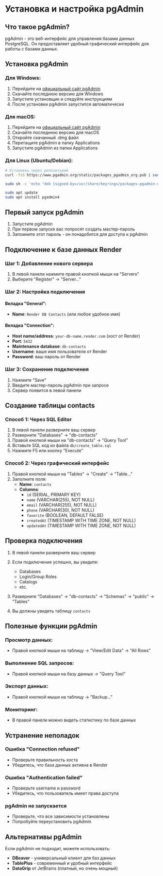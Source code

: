 # Установка и настройка pgAdmin

## Что такое pgAdmin?

pgAdmin - это веб-интерфейс для управления базами данных PostgreSQL. Он предоставляет удобный графический интерфейс для работы с базами данных.

## Установка pgAdmin

### Для Windows:

1. Перейдите на [официальный сайт pgAdmin](https://www.pgadmin.org/download/pgadmin-4-windows/)
2. Скачайте последнюю версию для Windows
3. Запустите установщик и следуйте инструкциям
4. После установки pgAdmin запустится автоматически

### Для macOS:

1. Перейдите на [официальный сайт pgAdmin](https://www.pgadmin.org/download/pgadmin-4-macos/)
2. Скачайте последнюю версию для macOS
3. Откройте скачанный .dmg файл
4. Перетащите pgAdmin в папку Applications
5. Запустите pgAdmin из папки Applications

### Для Linux (Ubuntu/Debian):

```bash
# Установка через репозиторий
curl -fsS https://www.pgadmin.org/static/packages_pgadmin_org.pub | sudo gpg --dearmor -o /usr/share/keyrings/packages-pgadmin-org.gpg

sudo sh -c 'echo "deb [signed-by=/usr/share/keyrings/packages-pgadmin-org.gpg] https://ftp.postgresql.org/pub/pgadmin/pgadmin4/apt/$(lsb_release -cs) pgadmin4 main" > /etc/apt/sources.list.d/pgadmin4.list'

sudo apt update
sudo apt install pgadmin4
```

## Первый запуск pgAdmin

1. Запустите pgAdmin
2. При первом запуске вас попросят создать мастер-пароль
3. Запомните этот пароль - он понадобится для доступа к pgAdmin

## Подключение к базе данных Render

### Шаг 1: Добавление нового сервера

1. В левой панели нажмите правой кнопкой мыши на "Servers"
2. Выберите "Register" → "Server..."

### Шаг 2: Настройка подключения

#### Вкладка "General":
- **Name**: `Render DB Contacts` (или любое удобное имя)

#### Вкладка "Connection":
- **Host name/address**: `your-db-name.render.com` (хост от Render)
- **Port**: `5432`
- **Maintenance database**: `db-contacts`
- **Username**: ваше имя пользователя от Render
- **Password**: ваш пароль от Render

### Шаг 3: Сохранение подключения

1. Нажмите "Save"
2. Введите мастер-пароль pgAdmin при запросе
3. Сервер появится в левой панели

## Создание таблицы contacts

### Способ 1: Через SQL Editor

1. В левой панели разверните ваш сервер
2. Разверните "Databases" → "db-contacts"
3. Правой кнопкой мыши на "db-contacts" → "Query Tool"
4. Вставьте SQL код из файла `db/create_table.sql`
5. Нажмите F5 или кнопку "Execute"

### Способ 2: Через графический интерфейс

1. Правой кнопкой мыши на "Tables" → "Create" → "Table..."
2. Заполните поля:
   - **Name**: `contacts`
   - **Columns**:
     - `id` (SERIAL, PRIMARY KEY)
     - `name` (VARCHAR(255), NOT NULL)
     - `email` (VARCHAR(255), NOT NULL)
     - `phone` (VARCHAR(30), NOT NULL)
     - `favorite` (BOOLEAN, DEFAULT FALSE)
     - `createdAt` (TIMESTAMP WITH TIME ZONE, NOT NULL)
     - `updatedAt` (TIMESTAMP WITH TIME ZONE, NOT NULL)

## Проверка подключения

1. В левой панели разверните ваш сервер
2. Если подключение успешно, вы увидите:
   - Databases
   - Login/Group Roles
   - Catalogs
   - etc.

3. Разверните "Databases" → "db-contacts" → "Schemas" → "public" → "Tables"
4. Вы должны увидеть таблицу `contacts`

## Полезные функции pgAdmin

### Просмотр данных:
- Правой кнопкой мыши на таблицу → "View/Edit Data" → "All Rows"

### Выполнение SQL запросов:
- Правой кнопкой мыши на базу данных → "Query Tool"

### Экспорт данных:
- Правой кнопкой мыши на таблицу → "Backup..."

### Мониторинг:
- В правой панели можно видеть статистику по базе данных

## Устранение неполадок

### Ошибка "Connection refused"
- Проверьте правильность хоста
- Убедитесь, что база данных активна в Render

### Ошибка "Authentication failed"
- Проверьте username и password
- Убедитесь, что пользователь имеет права доступа

### pgAdmin не запускается
- Проверьте, что все зависимости установлены
- Попробуйте переустановить pgAdmin

## Альтернативы pgAdmin

Если pgAdmin не подходит, можете использовать:

- **DBeaver** - универсальный клиент для баз данных
- **TablePlus** - современный и удобный интерфейс
- **DataGrip** от JetBrains (платный, но очень мощный)

